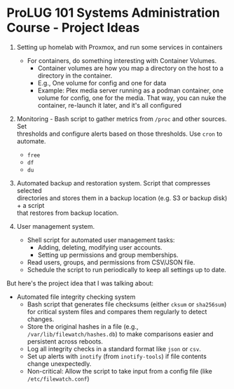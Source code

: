 # ProLUG 101 Systems Administration Course - Project Ideas  

1. Setting up homelab with Proxmox, and run some services in containers  
    * For containers, do something interesting with Container Volumes.  
        * Container volumes are how you map a directory on the host to a directory in the container.  
        * E.g., One volume for config and one for data  
        * Example: Plex media server running as a podman container, one volume for config, one for the media. That way, you can nuke the container, re-launch it later, and it's all configured  


1. Monitoring - Bash script to gather metrics from `/proc` and other sources. Set  
   thresholds and configure alerts based on those thresholds. Use `cron` to automate.  
    * `free`
    * `df`
    * `du`

1. Automated backup and restoration system. Script that compresses selected  
   directories and stores them in a backup location (e.g. S3 or backup disk) + a script  
   that restores from backup location.  

1. User management system. 
    * Shell script for automated user management tasks:  
        * Adding, deleting, modifying user accounts.  
        * Setting up permissions and group memberships.  
    * Read users, groups, and permissions from CSV/JSON file. 
    * Schedule the script to run periodically to keep all settings up to date.  


But here's the project idea that I was talking about:

* Automated file integrity checking system  
    * Bash script that generates file checksums (either `cksum` or `sha256sum`) for critical system files and compares them regularly to detect changes.  
    * Store the original hashes in a file (e.g., `/var/lib/filewatch/hashes.db`) to make comparisons easier and persistent across reboots.  
    * Log all integrity checks in a standard format like `json` or `csv`.  
    * Set up alerts with `inotify` (from `inotify-tools`) if file contents change unexpectedly.  
    * Non-critical: Allow the script to take input from a config file (like `/etc/filewatch.conf`)  


